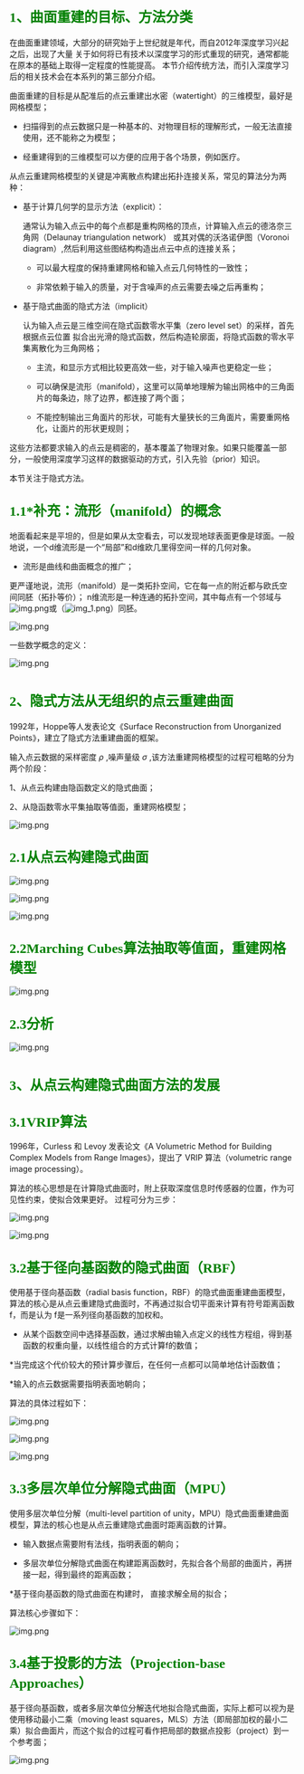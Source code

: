 # <font face="微软雅黑" color=green size=5>1、曲面重建的目标、方法分类</font>

在曲面重建领域，大部分的研究始于上世纪就是年代，而自2012年深度学习兴起之后，出现了大量
关于如何将已有技术以深度学习的形式重现的研究，通常都能在原本的基础上取得一定程度的性能提高。
本节介绍传统方法，而引入深度学习后的相关技术会在本系列的第三部分介绍。

曲面重建的目标是从配准后的点云重建出水密（watertight）的三维模型，最好是网格模型；

* 扫描得到的点云数据只是一种基本的、对物理目标的理解形式，一般无法直接使用，还不能称之为模型；

* 经重建得到的三维模型可以方便的应用于各个场景，例如医疗。

从点云重建网格模型的关键是冲离散点构建出拓扑连接关系，常见的算法分为两种：

* 基于计算几何学的显示方法（explicit）：

  通常认为输入点云中的每个点都是重构网格的顶点，计算输入点云的德洛奈三角网（Delaunay triangulation network）
或其对偶的沃洛诺伊图（Voronoi diagram）,然后利用这些图结构构造出点云中点的连接关系；

  * 可以最大程度的保持重建网格和输入点云几何特性的一致性；

  * 非常依赖于输入的质量，对于含噪声的点云需要去噪之后再重构；

* 基于隐式曲面的隐式方法（implicit）

  认为输入点云是三维空间在隐式函数零水平集（zero level set）的采样，首先根据点云位置
拟合出光滑的隐式函数，然后构造轮廓面，将隐式函数的零水平集离散化为三角网格；
  
  * 主流，和显示方式相比较更高效一些，对于输入噪声也更稳定一些；
    
  * 可以确保是流形（manifold），这里可以简单地理解为输出网格中的三角面片的每条边，除了边界，都连接了两个面；
    
  * 不能控制输出三角面片的形状，可能有大量狭长的三角面片，需要重网格化，让面片的形状更规则；
    
这些方法都要求输入的点云是稠密的，基本覆盖了物理对象。如果只能覆盖一部分，一般使用深度学习这样的数据驱动的方式，引入先验（prior）知识。

本节关注于隐式方法。

## <font face="微软雅黑" color=green size=5>1.1*补充：流形（manifold）的概念</font>

地面看起来是平坦的，但是如果从太空看去，可以发现地球表面更像是球面。一般地说，一个d维流形是一个“局部”和d维欧几里得空间一样的几何对象。

* 流形是曲线和曲面概念的推广；

更严谨地说，流形（manifold）是一类拓扑空间，它在每一点的附近都与欧氏空间同胚（拓扑等价）；
n维流形是一种连通的拓扑空间，其中每点有一个邻域与![img.png](image/R_n.png)或（![img_1.png](image/C_n.png)）同胚。

![img.png](image/二维流示意图.png)

一些数学概念的定义：

![img.png](image/流形数学概念定义.png)

# <font face="微软雅黑" color=green size=5>2、隐式方法从无组织的点云重建曲面</font>

1992年，Hoppe等人发表论文《Surface Reconstruction from Unorganized Points》，建立了隐式方法重建曲面的框架。

输入点云数据的采样密度 $\rho$ ,噪声量级 $\sigma$ ,该方法重建网格模型的过程可粗略的分为两个阶段：

1、从点云构建由隐函数定义的隐式曲面；

2、从隐函数零水平集抽取等值面，重建网格模型；

![img.png](image/hoppe参数.png)

## <font face="微软雅黑" color=green size=5>2.1从点云构建隐式曲面</font>

![img.png](image/拟合切平面.png)

![img.png](image/拟合切平面朝向一致.png)

![img.png](image/距离函数是不连续的.png)

## <font face="微软雅黑" color=green size=5>2.2Marching Cubes算法抽取等值面，重建网格模型</font>

![img.png](image/MarchingCubes抽取等值面.png)

## <font face="微软雅黑" color=green size=5>2.3分析</font>

![img.png](image/分析.png)

# <font face="微软雅黑" color=green size=5>3、从点云构建隐式曲面方法的发展</font>

## <font face="微软雅黑" color=green size=5>3.1VRIP算法</font>

1996年，Curless 和 Levoy 发表论文《A Volumetric Method for Building Complex Models from Range Images》，提出了 VRIP 算法（volumetric range image processing）。

算法的核心思想是在计算隐式曲面时，附上获取深度信息时传感器的位置，作为可见性约束，使拟合效果更好。
过程可分为三步：

![img.png](image/3.1.1.png)

![img.png](image/3.1.2.png)

## <font face="微软雅黑" color=green size=5>3.2基于径向基函数的隐式曲面（RBF）</font>

使用基于径向基函数（radial basis function，RBF）的隐式曲面重建曲面模型，算法的核心是从点云重建隐式曲面时，不再通过拟合切平面来计算有符号距离函数f，而是认为
f是一系列径向基函数的加权和。

* 从某个函数空间中选择基函数，通过求解由输入点定义的线性方程组，得到基函数的权重向量，以线性组合的方式计算f的数值；

*当完成这个代价较大的预计算步骤后，在任何一点都可以简单地估计函数值；

*输入的点云数据需要指明表面地朝向；

算法的具体过程如下：

![img.png](image/3.2.1.png)

![img.png](image/3.2.2.png)

![img.png](image/3.2.3.png)

## <font face="微软雅黑" color=green size=5>3.3多层次单位分解隐式曲面（MPU）</font>

使用多层次单位分解（multi-level partition of unity，MPU）隐式曲面重建曲面模型，算法的核心也是从点云重建隐式曲面时距离函数的计算。

* 输入数据点需要附有法线，指明表面的朝向；

* 多层次单位分解隐式曲面在构建距离函数时，先拟合各个局部的曲面片，再拼接一起，得到最终的距离函数；

*基于径向基函数的隐式曲面在构建时， 直接求解全局的拟合；

算法核心步骤如下：

![img.png](image/3.3.png)

## <font face="微软雅黑" color=green size=5>3.4基于投影的方法（Projection-base Approaches）</font>

基于径向基函数，或者多层次单位分解迭代地拟合隐式曲面，实际上都可以视为是使用移动最小二乘（moving least squares，MLS）方法（即局部加权的最小二乘）拟合曲面片，而这个拟合的过程可看作把局部的数据点投影（project）到一个参考面；

![img.png](image/3.4.png)



